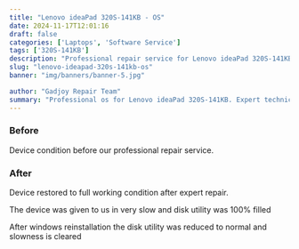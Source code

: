 ```yaml
---
title: "Lenovo ideaPad 320S-141KB - OS"
date: 2024-11-17T12:01:16
draft: false
categories: ['Laptops', 'Software Service']
tags: ['320S-141KB']
description: "Professional repair service for Lenovo ideaPad 320S-141KB. Expert diagnosis and quality repairs in Bangalore."
slug: "lenovo-ideapad-320s-141kb-os"
banner: "img/banners/banner-5.jpg"

author: "Gadjoy Repair Team"
summary: "Professional os for Lenovo ideaPad 320S-141KB. Expert technicians, quality parts, warranty included."
---
```


### Before

Device condition before our professional repair service.

### After

Device restored to full working condition after expert repair.

The device was given to us in very slow and disk utility was 100% filled

After windows reinstallation the disk utility was reduced to normal and slowness is cleared